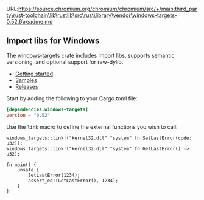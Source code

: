 URL:https://source.chromium.org/chromium/chromium/src/+/main:third_party\rust-toolchain\lib\rustlib\src\rust\library\vendor\windows-targets-0.52.6\readme.md
## Import libs for Windows

The [windows-targets](https://crates.io/crates/windows-targets) crate includes import libs, supports semantic versioning, and optional support for raw-dylib. 

* [Getting started](https://kennykerr.ca/rust-getting-started/)
* [Samples](https://github.com/microsoft/windows-rs/tree/0.58.0/crates/samples)
* [Releases](https://github.com/microsoft/windows-rs/releases)

Start by adding the following to your Cargo.toml file:

```toml
[dependencies.windows-targets]
version = "0.52"
```

Use the `link` macro to define the external functions you wish to call:

```rust,no_run
windows_targets::link!("kernel32.dll" "system" fn SetLastError(code: u32));
windows_targets::link!("kernel32.dll" "system" fn GetLastError() -> u32);

fn main() {
    unsafe {
        SetLastError(1234);
        assert_eq!(GetLastError(), 1234);
    }
}
```
